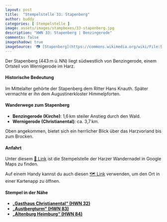 ```yaml
---
layout: post
title:  "Stempelstelle 33: Stapenberg"
author: buddy
categories: [ Stempelstelle ]
image: assets/images/stampboxes/33-stapenberg.jpg
description: "HWN 33: Stapenberg | Benzingerode"
comments: false
imageshadow: true
imageSource: '📷 [Stapenberg](https://commons.wikimedia.org/wiki/File:Stapenberg.JPG) von <a href="//commons.wikimedia.org/wiki/User:B.Thomas95" title="User:B.Thomas95">Thomas Binder</a> unter Lizenz [CC BY-SA 4.0](https://creativecommons.org/licenses/by-sa/4.0)'
---
```


Der Stapenberg (443 m ü. NN) liegt südwestlich von Benzingerode, einem Ortsteil von Wernigerode im Harz.

#### Historische Bedeutung

Im Mittelalter gehörte der Stapenberg dem Ritter Hans Knauth. Später vermachte er ihn dem Augustinerkloster Himmelpforten.

#### Wanderwege zum Stapenberg

- **Benzingerode (Kirche)**: 1,6 km steiler Anstieg durch den Wald.
- **Wernigerode (Christianental)**: ca. 3,7 km.

Oben angekommen, bietet sich ein herrlicher Blick über das Harzvorland bis zum Brocken.

#### Anfahrt

Unter diesem [📍 Link](https://www.google.com/maps/dir/?api=1&origin=&destination=51.82613%2C%2010.84825) ist die Stempelstelle der Harzer Wandernadel in Google Maps zu finden.

<div class="android-only">
  Auf einem Handy kannst du auch diesen 
  <a href="geo:51.82613,10.84825">🗺️ Link</a> 
  verwenden, um den Ort in einer Kartenapp zu öffnen.
  <p></p>
</div>

#### Stempel in der Nähe

- [**„Gasthaus Christianental“ (HWN 32)**](/stempelstelle-032-gasthaus-christianental)
- [**„Austbergturm“ (HWN 83)**](/stempelstelle-083-austbergturm)
- [**„Altenburg Heimburg“ (HWN 84)**](/stempelstelle-084-altenburg-bei-heimburg)
